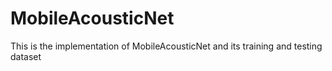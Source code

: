 # MobileAcousticNet
This is the implementation of MobileAcousticNet and its  training and testing dataset
